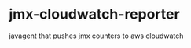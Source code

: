 jmx-cloudwatch-reporter
=======================

javagent that pushes jmx counters to aws cloudwatch
